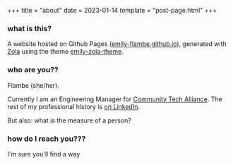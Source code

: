 +++
title = "about"
date = 2023-01-14
template = "post-page.html"
+++

### what is this?

A website hosted on Github Pages ([emily-flambe.github.io](https://github.com/emily-flambe/emily-flambe.github.io)), generated with [Zola](https://github.com/getzola/zola) using the theme [emily-zola-theme](https://github.com/kyoheiu/emily_zola_theme).

### who are you??

Flambe (she/her).

Currently I am an Engineering Manager for [Community Tech Alliance](https://www.communitytechalliance.org/). The rest of my professional history is [on LinkedIn](https://www.linkedin.com/in/emilycogsdill/).

But also: what is the measure of a person?

### how do I reach you???

I'm sure you'll find a way
